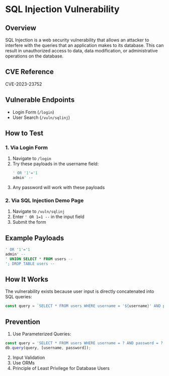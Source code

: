 # SQL Injection Vulnerability

## Overview
SQL Injection is a web security vulnerability that allows an attacker to interfere with the queries that an application makes to its database. This can result in unauthorized access to data, data modification, or administrative operations on the database.

## CVE Reference
CVE-2023-23752

## Vulnerable Endpoints
- Login Form (`/login`)
- User Search (`/vuln/sqlinj`)

## How to Test

### 1. Via Login Form
1. Navigate to `/login`
2. Try these payloads in the username field:
   ```sql
   ' OR '1'='1
   admin' --
   ```
3. Any password will work with these payloads

### 2. Via SQL Injection Demo Page
1. Navigate to `/vuln/sqlinj`
2. Enter `' OR 1=1 --` in the input field
3. Submit the form

## Example Payloads
```sql
' OR '1'='1
admin' --
' UNION SELECT * FROM users --
'; DROP TABLE users --
```

## How It Works
The vulnerability exists because user input is directly concatenated into SQL queries:

```javascript
const query = `SELECT * FROM users WHERE username = '${username}' AND password = '${password}'`;
```

## Prevention
1. Use Parameterized Queries:
```javascript
const query = 'SELECT * FROM users WHERE username = ? AND password = ?';
db.query(query, [username, password]);
```

2. Input Validation
3. Use ORMs
4. Principle of Least Privilege for Database Users
